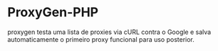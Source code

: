 # ProxyGen-PHP
proxygen testa uma lista de proxies via cURL contra o Google e salva automaticamente o primeiro proxy funcional para uso posterior.
